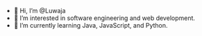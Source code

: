 - 👋 Hi, I’m @Luwaja
- 👀 I’m interested in software engineering and web development.
- 🌱 I’m currently learning Java, JavaScript, and Python.

<!---
Luwaja/Luwaja is a ✨ special ✨ repository because its `README.md` (this file) appears on your GitHub profile.
You can click the Preview link to take a look at your changes.
--->
